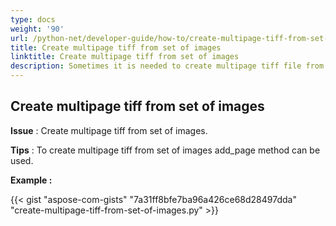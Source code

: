 ```yaml
---
type: docs
weight: '90'
url: /python-net/developer-guide/how-to/create-multipage-tiff-from-set-of-images
title: Create multipage tiff from set of images
linktitle: Create multipage tiff from set of images
description: Sometimes it is needed to create multipage tiff file from set of images.
---
```


**Create multipage tiff from set of images**
-----------------------------------------

**Issue** : Create multipage tiff from set of images.

**Tips** : To create multipage tiff from set of images add_page method can be used.

**Example :**

{{< gist "aspose-com-gists" "7a31ff8bfe7ba96a426ce68d28497dda" "create-multipage-tiff-from-set-of-images.py" >}}
